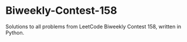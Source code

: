 # Biweekly-Contest-158
Solutions to all problems from LeetCode Biweekly Contest 158, written in Python.
